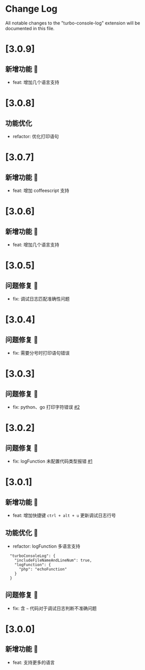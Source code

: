 # Change Log

All notable changes to the "turbo-console-log" extension will be documented in this file.

# [3.0.9]

## 新增功能 🌱

- feat: 增加几个语言支持

# [3.0.8]

## 功能优化

- refactor: 优化打印语句

# [3.0.7]

## 新增功能 🌱

- feat: 增加 coffeescript 支持

# [3.0.6]

## 新增功能 🌱

- feat: 增加几个语言支持

# [3.0.5]

## 问题修复 🐛

- fix: 调试日志匹配准确性问题

# [3.0.4]

## 问题修复 🐛

- fix: 需要分号时打印语句错误

# [3.0.3]

## 问题修复 🐛

- fix: python、go 打印字符错误 [#2](https://github.com/ygqygq2/turbo-console-log/issues/2)

# [3.0.2]

## 问题修复 🐛

- fix: logFunction 未配置代码类型报错 [#1](https://github.com/ygqygq2/turbo-console-log/issues/1)

# [3.0.1]

## 新增功能 🌱

- feat: 增加快捷键 `ctrl + alt + u` 更新调试日志行号

## 功能优化 🚀

- refactor: logFunction 多语言支持

```
  "turboConsoleLog": {
    "includeFileNameAndLineNum": true,
    "logFunction": {
      "php": "echoFunction"
    }
  }
```

## 问题修复 🐛

- fix: 含 `~` 代码对于调试日志判断不准确问题

# [3.0.0]

## 新增功能 🌱

- feat: 支持更多的语言
